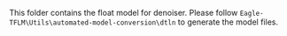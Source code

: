 This folder contains the float model for denoiser. 
Please follow `Eagle-TFLM\Utils\automated-model-conversion\dtln` to generate the model files.